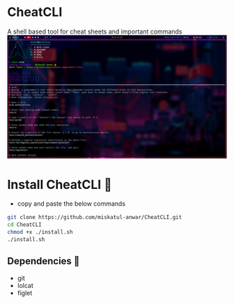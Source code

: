 # CheatCLI

A shell based tool for cheat sheets and important commands
![CheatCLI](i.png)

# Install CheatCLI 🚀

- copy and paste the below commands

```bash
git clone https://github.com/miskatul-anwar/CheatCLI.git
cd CheatCLI
chmod +x ./install.sh
./install.sh
```

## Dependencies 🧺

- git
- lolcat
- figlet
